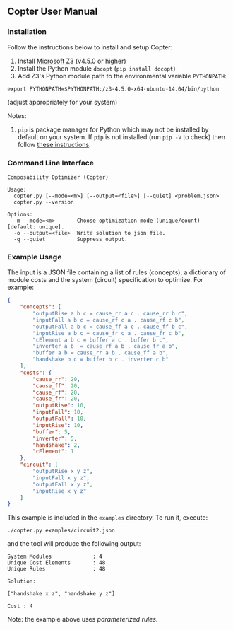 ## Copter User Manual

### Installation

Follow the instructions below to install and setup Copter:

1. Install [Microsoft Z3](https://github.com/Z3Prover/z3/releases) (v4.5.0 or higher)
2. Install the Python module `docopt` (`pip install docopt`)
3. Add Z3's Python module path to the environmental variable `PYTHONPATH`:

`export PYTHONPATH=$PYTHONPATH:/z3-4.5.0-x64-ubuntu-14.04/bin/python`

(adjust appropriately for your system)

Notes:

1. `pip` is package manager for Python which may not be installed by default
on your system. If `pip` is not installed (run `pip -V` to check) then follow
[these instructions](https://pip.pypa.io/en/stable/installing/).

### Command Line Interface

```
Composability Optimizer (Copter)

Usage:
  copter.py [--mode=<m>] [--output=<file>] [--quiet] <problem.json>
  copter.py --version

Options:
  -m --mode=<m>       Choose optimization mode (unique/count) [default: unique].
  -o --output=<file>  Write solution to json file.
  -q --quiet          Suppress output.
```

### Example Usage

The input is a JSON file containing a list of rules (concepts), a dictionary
of module costs and the system (circuit) specification to optimize. For
example:

```JSON
{
    "concepts": [
        "outputRise a b c = cause_rr a c . cause_rr b c",
        "inputFall a b c = cause_rf c a . cause_rf c b",
        "outputFall a b c = cause_ff a c . cause_ff b c",
        "inputRise a b c = cause_fr c a . cause_fr c b",
        "cElement a b c = buffer a c . buffer b c",
        "inverter a b  = cause_rf a b . cause_fr a b",
        "buffer a b = cause_rr a b . cause_ff a b",
        "handshake b c = buffer b c . inverter c b"
    ],
    "costs": {
        "cause_rr": 20,
        "cause_ff": 20,
        "cause_rf": 20,
        "cause_fr": 20,
        "outputRise": 10,
        "inputFall": 10,
        "outputFall": 10,
        "inputRise": 10,
        "buffer": 5,
        "inverter": 5,
        "handshake": 2,
        "cElement": 1
    },
    "circuit": [
        "outputRise x y z",
        "inputFall x y z",
        "outputFall x y z",
        "inputRise x y z"
    ]
}
```

This example is included in the `examples` directory. To run it, execute:

`./copter.py examples/circuit2.json`

and the tool will produce the following output:

```
System Modules             : 4
Unique Cost Elements       : 48
Unique Rules               : 48

Solution:

["handshake x z", "handshake y z"]

Cost : 4
```

Note: the example above uses _parameterized rules_.

